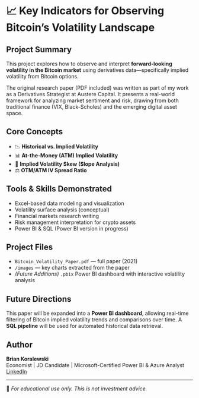 # 📈 Key Indicators for Observing Bitcoin’s Volatility Landscape

## Project Summary
This project explores how to observe and interpret **forward-looking volatility in the Bitcoin market** using derivatives data—specifically implied volatility from Bitcoin options.

The original research paper (PDF included) was written as part of my work as a Derivatives Strategist at Austere Capital. It presents a real-world framework for analyzing market sentiment and risk, drawing from both traditional finance (VIX, Black-Scholes) and the emerging digital asset space.

## Core Concepts
- 📉 **Historical vs. Implied Volatility**
- 📊 **At-the-Money (ATM) Implied Volatility**
- 📐 **Implied Volatility Skew (Slope Analysis)**
- ⚖️ **OTM/ATM IV Spread Ratio**

## Tools & Skills Demonstrated
- Excel-based data modeling and visualization
- Volatility surface analysis (conceptual)
- Financial markets research writing
- Risk management interpretation for crypto assets
- Power BI & SQL (Power BI version in progress)

## Project Files
- `Bitcoin_Volatility_Paper.pdf` — full paper (2021)
- `/images` — key charts extracted from the paper
- *(Future Additions)* `.pbix` Power BI dashboard with interactive volatility analysis

## Future Directions
This paper will be expanded into a **Power BI dashboard**, allowing real-time filtering of Bitcoin implied volatility trends and comparisons over time. A **SQL pipeline** will be used for automated historical data retrieval.

## Author
**Brian Koralewski**  
Economist | JD Candidate | Microsoft-Certified Power BI & Azure Analyst  
[LinkedIn](https://www.linkedin.com/in/briankoralewski/)

---

📘 *For educational use only. This is not investment advice.*
